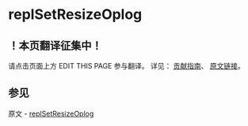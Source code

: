 # replSetResizeOplog

## ！本页翻译征集中！

请点击页面上方 EDIT THIS PAGE 参与翻译。
详见：
[贡献指南]( https://github.com/JinMuInfo/MongoDB-Manual-zh/blob/master/CONTRIBUTING.md )、
[原文链接](  https://docs.mongodb.com/manual/reference/command/replSetResizeOplog/  )。

## 参见

原文 - [replSetResizeOplog]( https://docs.mongodb.com/manual/reference/command/replSetResizeOplog/ )

